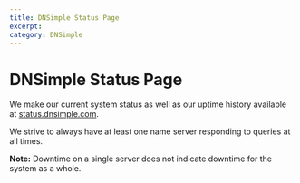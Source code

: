 ```yaml
---
title: DNSimple Status Page
excerpt: 
category: DNSimple
---
```


# DNSimple Status Page

We make our current system status as well as our uptime history available at [status.dnsimple.com](http://status.dnsimple.com/).

We strive to always have at least one name server responding to queries at all times.

**Note:** Downtime on a single server does not indicate downtime for the system as a whole.
